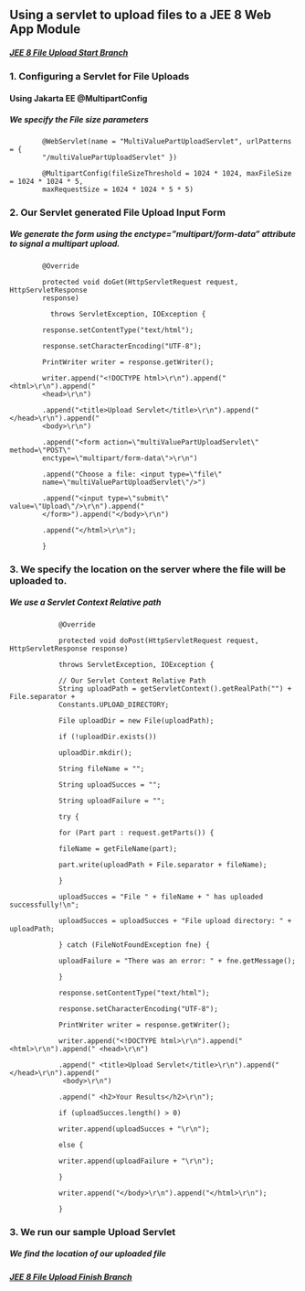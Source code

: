 ## Using a servlet to upload files to a JEE 8 Web App Module




##### [JEE 8 File Upload Start Branch](https://github.com/NicorDesignsLLC/JakartaJEEWebDevelopment/tree/jee8web-file-upload-start)

### 1. Configuring a Servlet for File Uploads

#### Using Jakarta EE @MultipartConfig
##### We specify the File size parameters

			@WebServlet(name = "MultiValuePartUploadServlet", urlPatterns = { 
			"/multiValuePartUploadServlet" })
			
			@MultipartConfig(fileSizeThreshold = 1024 * 1024, maxFileSize = 1024 * 1024 * 5, 
			maxRequestSize = 1024 * 1024 * 5 * 5)


### 2. Our Servlet generated File Upload Input Form

##### We generate the form using the enctype=”multipart/form-data” attribute to signal a multipart upload.



			@Override
			
			protected void doGet(HttpServletRequest request, HttpServletResponse 
			response)
	 
			  throws ServletException, IOException {
			
			response.setContentType("text/html");
			
			response.setCharacterEncoding("UTF-8");
			
			PrintWriter writer = response.getWriter();
			
			writer.append("<!DOCTYPE html>\r\n").append("<html>\r\n").append("
			<head>\r\n")
			
			.append("<title>Upload Servlet</title>\r\n").append(" </head>\r\n").append(" 
			<body>\r\n")
			
			.append("<form action=\"multiValuePartUploadServlet\" method=\"POST\" 
			enctype=\"multipart/form-data\">\r\n")
			
			.append("Choose a file: <input type=\"file\" 
			name=\"multiValuePartUploadServlet\"/>")
			
			.append("<input type=\"submit\" value=\"Upload\"/>\r\n").append("
			</form>").append("</body>\r\n")
			
			.append("</html>\r\n");
			
			}

### 3. We specify the location on the server where the file will be uploaded to.

##### We use a Servlet Context Relative path 

				@Override
				
				protected void doPost(HttpServletRequest request, HttpServletResponse response)
				
				throws ServletException, IOException {
				
				// Our Servlet Context Relative Path
				String uploadPath = getServletContext().getRealPath("") + File.separator + 
				Constants.UPLOAD_DIRECTORY;
				
				File uploadDir = new File(uploadPath);
				
				if (!uploadDir.exists())
				
				uploadDir.mkdir();
				
				String fileName = "";
				
				String uploadSucces = "";
				
				String uploadFailure = "";
				
				try {
				
				for (Part part : request.getParts()) {
				
				fileName = getFileName(part);
				
				part.write(uploadPath + File.separator + fileName);
				
				}
				
				uploadSucces = "File " + fileName + " has uploaded successfully!\n";
				
				uploadSucces = uploadSucces + "File upload directory: " + uploadPath;
				
				} catch (FileNotFoundException fne) {
				
				uploadFailure = "There was an error: " + fne.getMessage();
				
				}
				
				response.setContentType("text/html");
				
				response.setCharacterEncoding("UTF-8");
				
				PrintWriter writer = response.getWriter();
				
				writer.append("<!DOCTYPE html>\r\n").append("<html>\r\n").append(" <head>\r\n")
				
				.append(" <title>Upload Servlet</title>\r\n").append(" </head>\r\n").append("
				 <body>\r\n")
				
				.append(" <h2>Your Results</h2>\r\n");
				
				if (uploadSucces.length() > 0)
				
				writer.append(uploadSucces + "\r\n");
				
				else {
				
				writer.append(uploadFailure + "\r\n");
				
				}
				
				writer.append("</body>\r\n").append("</html>\r\n");
				
				}


### 3. We run our sample Upload Servlet

##### We find the location of our uploaded file

	
##### [JEE 8 File Upload Finish Branch](https://github.com/NicorDesignsLLC/JakartaJEEWebDevelopment/tree/jee8web-file-upload-finish-1)

    



